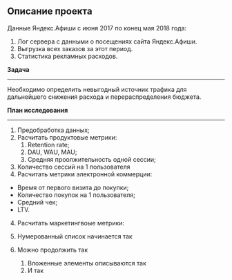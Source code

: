 ## Описание проекта

Данные Яндекс.Афиши с июня 2017 по конец мая 2018 года:
1. Лог сервера с данными о посещениях сайта Яндекс.Афиши.  
2. Выгрузка всех заказов за этот период.  
3. Cтатистика рекламных расходов. 

**Задача**
***
Необходимо определить невыгодный источник трафика для дальнейшего снижения расхода и перераспределения бюджета.

**План исследования**
***
1. Предобработка данных;
2. Расчитать продуктовые метрики:
	1. Retention rate;
  	2. DAU, WAU, MAU;
  	3. Средняя проолжительность одной сессии;
  4. Количество сессий на 1 пользователя
3. Расчитать метрики электронной коммерции:
  - Время от первого визита до покупки;
  - Количество покупок на 1 пользователя;
  - Средний чек;
  - LTV.
4. Расчитать маркетингвоые метрики:

1. Нумерованный список начинается так
2. Можно продолжить так
	1. Вложенные элементы описываются так
	2. И так
